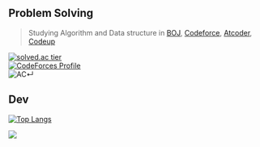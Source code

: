 ## Problem Solving ##
> Studying Algorithm and Data structure in [BOJ](https://www.acmicpc.net/user/18sht1710), [Codeforce](https://codeforces.com/profile/OnlyCplusplus), [Atcoder](https://atcoder.jp/users/OnlyCplusplus), [Codeup](https://codeup.kr/userinfo.php?user=18sht1710)  

[![solved.ac tier](http://mazassumnida.wtf/api/v2/generate_badge?boj=18sht1710)](https://solved.ac/18sht1710)   
[![CodeForces Profile](http://cf.leed.at?id={OnlyCplusplus})](https://codeforces.com/profile/{OnlyCplusplus})   
![AC](https://run.kaist.ac.kr/badges/atcoder/OnlyCplusplus.svg)↵  

## Dev ##
[![Top Langs](https://github-readme-stats.vercel.app/api/top-langs/?username=cola314&layout=compact)](https://github.com/anuraghazra/github-readme-stats)

![](https://komarev.com/ghpvc/?username=cola314&color=brightgreen)
